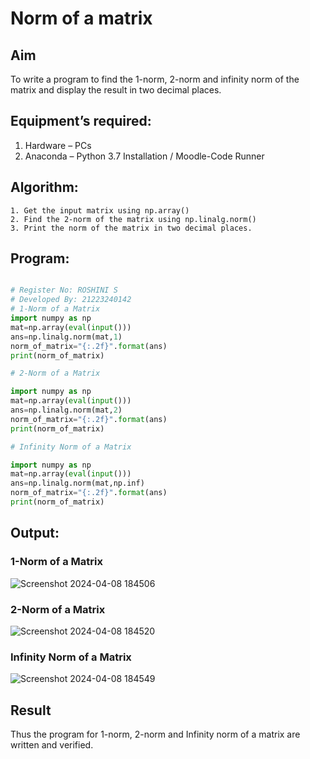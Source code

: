 # Norm of a matrix
## Aim
To write a program to find the 1-norm, 2-norm and infinity norm of the matrix and display the result in two decimal places.
## Equipment’s required:
1.	Hardware – PCs
2.	Anaconda – Python 3.7 Installation / Moodle-Code Runner
## Algorithm:
	1. Get the input matrix using np.array()   
    2. Find the 2-norm of the matrix using np.linalg.norm()
	3. Print the norm of the matrix in two decimal places.
## Program:
```python

# Register No: ROSHINI S
# Developed By: 21223240142
# 1-Norm of a Matrix
import numpy as np
mat=np.array(eval(input()))
ans=np.linalg.norm(mat,1)
norm_of_matrix="{:.2f}".format(ans)
print(norm_of_matrix)

# 2-Norm of a Matrix

import numpy as np
mat=np.array(eval(input()))
ans=np.linalg.norm(mat,2)
norm_of_matrix="{:.2f}".format(ans)
print(norm_of_matrix)

# Infinity Norm of a Matrix

import numpy as np
mat=np.array(eval(input()))
ans=np.linalg.norm(mat,np.inf)
norm_of_matrix="{:.2f}".format(ans)
print(norm_of_matrix)

```
## Output:
### 1-Norm of a Matrix
![Screenshot 2024-04-08 184506](https://github.com/Roshini2201/Norm-of-a-matrix/assets/154105318/927acc02-42fc-4fc6-970f-fd63233cb20d)


### 2-Norm of a Matrix
![Screenshot 2024-04-08 184520](https://github.com/Roshini2201/Norm-of-a-matrix/assets/154105318/b5eb328e-e921-4b09-be3a-199a50a5cbcb)

### Infinity Norm of a Matrix

![Screenshot 2024-04-08 184549](https://github.com/Roshini2201/Norm-of-a-matrix/assets/154105318/5cd63229-ff44-4420-9b31-4ca3a70304cc)

## Result
Thus the program for 1-norm, 2-norm and Infinity norm of a matrix are written and verified.
